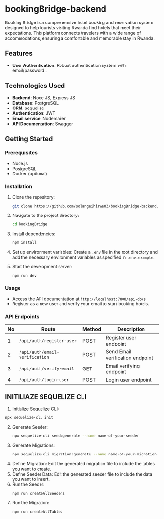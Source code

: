 # bookingBridge-backend

Booking Bridge is a comprehensive hotel booking and reservation system designed to help tourists visiting Rwanda find hotels that meet their expectations. This platform connects travelers with a wide range of accommodations, ensuring a comfortable and memorable stay in Rwanda.

## Features

- **User Authentication**: Robust authentication system with email/password .

## Technologies Used

- **Backend**: Node JS, Express JS
- **Database**: PostgreSQL
- **ORM**: sequelize
- **Authentication**: JWT
- **Email service**: Nodemailer
- **API Documentation**: Swagger

## Getting Started

### Prerequisites

- Node.js
- PostgreSQL
- Docker (optional)

### Installation

1. Clone the repository:
    ```bash
    git clone https://github.com/solangeihirwe03/bookingBridge-backend.git
    ```

2. Navigate to the project directory:
    ```bash
    cd bookingBridge
    ```

3. Install dependencies:
    ```bash
    npm install
    ```

4. Set up environment variables:
    Create a `.env` file in the root directory and add the necessary environment variables as specified in `.env.example`.
6. Start the development server:
    ```bash
    npm run dev
    ```

### Usage

- Access the API documentation at `http://localhost:7000/api-docs`
- Register as a new user and verify your email to start booking hotels.

### API Endpoints

No   | Route                           | Method | Description                              |
-----|---------------------------------|--------|------------------------------------------|
  1  | `/api/auth/register-user`       |  POST  | Register user endpoint                   |
  2  | `/api/auth/email-verification`  |  POST  | Send Email verification endpoint         |
  3  | `/api/auth/verify-email`        |  GET   | Email verifying endpoint                 |
  4  | `/api/auth/login-user`          |  POST  | Login user endpoint                      |



  ## INITILIAZE SEQUELIZE CLI

  1. Initialize Sequelize CLI:
   ```sh
   npx sequelize-cli init
   ```
2. Generate Seeder:
   ```sh
   npx sequelize-cli seed:generate --name name-of-your-seeder
   ```
3. Generate Migrations:
   ```sh
   npx sequelize-cli migration:generate --name name-of-your-migration
   ```
4. Define Migration:
   Edit the generated migration file to include the tables you want to create.
5. Define Seeder Data:
   Edit the generated seeder file to include the data you want to insert.
6. Run the Seeder:
   ```sh
   npm run createAllSeeders
   ```
7. Run the Migration:
   ```sh
   npm run createAllTables
   ```


